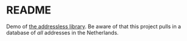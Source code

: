 # README

Demo of [the addressless library](https://github.com/wspringer/addressless). Be aware of that this project pulls in a database of _all_ addresses in the Netherlands.


